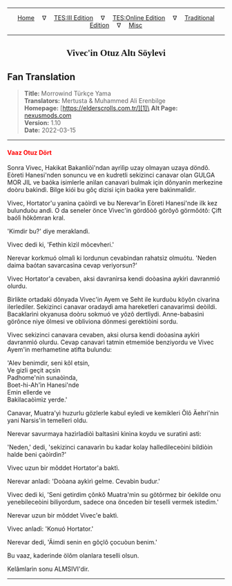 
---

<!-- Jekyll Page Links -->

<center>
<a href="../../../../../index.html">Home</a>
&emsp;&nabla;&emsp;
<a href="../../../../index-tes3.html">TES:III Edition</a>
&emsp;&nabla;&emsp;
<a href="../../../../index-teso.html">TES:Online Edition</a>
&emsp;&nabla;&emsp;
<a href="../../../../index-traditional.html">Traditional Edition</a>
&emsp;&nabla;&emsp;
<a href="../../../../index-misc.html">Misc</a>
</center>

<!-- Markdown Body Below: -->

---

<center>
<h2><span style="font-family:Georgia">Vivec'in Otuz Altı Söylevi</span></h2>
</center>

## Fan Translation

> __Title:__ Morrowind Türkçe Yama\
> __Translators:__ Mertusta & Muhammed Ali Erenbilge\
> __Homepage:__ [https://elderscrolls.com.tr/][1]\
> __Alt Page:__ [nexusmods.com][2]\
> __Version:__ 1.10\
> __Date:__ 2022-03-15

[1]: https://elderscrolls.com.tr/
[2]: https://www.nexusmods.com/morrowind/mods/49502

---

#### <span style="color:red">Vaaz Otuz Dört</span>

Sonra Vivec, Hakikat Bakanlìòì'ndan ayrìlìp uzay olmayan uzaya döndô. Eòreti Hanesi'nden sonuncu ve en kudretli sekizinci canavar olan GULGA MOR JIL ve baóka isimlerle anìlan canavarì bulmak için dônyanìn merkezine doòru bakìndì. Bilge kiói bu gôç dizisi için baóka yere bakìnmalìdìr.

Vivec, Hortator'u yanìna çaòìrdì ve bu Nerevar'ìn Eòreti Hanesi'nde ilk kez bulunduòu andì. O da seneler önce Vivec'in gördôòô görôyô görmôótô: Çift baólì hôkômran kral.

'Kimdir bu?' diye meraklandì.

Vivec dedi ki, 'Fethin kìzìl môcevheri.'

Nerevar korkmuó olmalì ki lordunun cevabìndan rahatsìz olmuótu. 'Neden daima baótan savarcasìna cevap veriyorsun?'

Vivec Hortator'a cevaben, aksi davranìrsa kendi doòasìna aykìrì davranmìó olurdu.

Birlikte ortadaki dônyada Vivec'in Ayem ve Seht ile kurduòu köyôn civarìna ilerlediler. Sekizinci canavar oradaydì ama hareketleri canavarìmsì deòildi. Bacaklarìnì okyanusa doòru sokmuó ve yôzô dertliydi. Anne-babasìnì görônce niye ölmesi ve obliviona dönmesi gerektiòini sordu.

Vivec sekizinci canavara cevaben, aksi olursa kendi doòasìna aykìrì davranmìó olurdu. Cevap canavarì tatmin etmemióe benziyordu ve Vivec Ayem'in merhametine atìfta bulundu:

'Alev benimdir, seni kôl etsin,\
Ve gizli geçit açsìn\
Padhome'nin sunaòìnda,\
Boet-hi-Ah'ìn Hanesi'nde\
Emin ellerde ve\
Bakìlacaòìmìz yerde.'

Canavar, Muatra'yì huzurlu gözlerle kabul eyledi ve kemikleri Ölô Äehri'nin yani Narsis'in temelleri oldu.

Nerevar savurmaya hazìrladìòì baltasìnì kìnìna koydu ve suratìnì astì:

'Neden,' dedi, 'sekizinci canavarìn bu kadar kolay halledileceòini bildiòin halde beni çaòìrdìn?'

Vivec uzun bir môddet Hortator'a baktì.

Nerevar anladì: 'Doòana aykìrì gelme. Cevabìn budur.'

Vivec dedi ki, 'Seni getirdim çônkô Muatra'mìn su götôrmez bir óekilde onu yenebileceòini biliyordum, sadece ona önceden bir teselli vermek istedim.'

Nerevar uzun bir môddet Vivec'e baktì.

Vivec anladì: 'Konuó Hortator.'

Nerevar dedi, 'Äimdi senin en gôçlô çocuòun benim.'

Bu vaaz, kaderinde ölôm olanlara teselli olsun.

Kelâmlarìn sonu ALMSIVI'dir.

---
